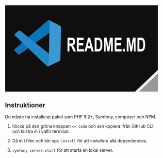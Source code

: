 ![alt text](assets/images/readme.jpg)

## Instruktioner

Du måste ha installerat paket som PHP 8.2+, Symfony, composer och NPM.<br/>

1. Klicka på den gröna knappen `<> Code` och sen kopiera ifrån GitHub CLI och klistra in i valfri terminal.

2. Gå in i filen och kör `npm install` för att installera alla dependencies.

3. `symfony server:start` för att starta en lokal server.
